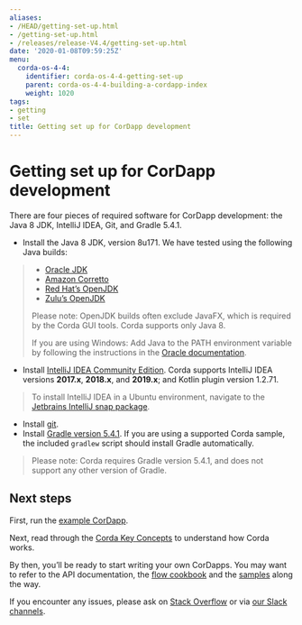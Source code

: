 ```yaml
---
aliases:
- /HEAD/getting-set-up.html
- /getting-set-up.html
- /releases/release-V4.4/getting-set-up.html
date: '2020-01-08T09:59:25Z'
menu:
  corda-os-4-4:
    identifier: corda-os-4-4-getting-set-up
    parent: corda-os-4-4-building-a-cordapp-index
    weight: 1020
tags:
- getting
- set
title: Getting set up for CorDapp development
---
```



# Getting set up for CorDapp development

There are four pieces of required software for CorDapp development: the Java 8 JDK, IntelliJ IDEA, Git, and Gradle 5.4.1.


* Install the Java 8 JDK, version 8u171. We have tested using the following Java builds:

> 
> 
> * [Oracle JDK](https://www.oracle.com/technetwork/java/javase/downloads/jdk8-downloads-2133151.html)
> * [Amazon Corretto](https://aws.amazon.com/corretto/)
> * [Red Hat’s OpenJDK](https://developers.redhat.com/products/openjdk/overview/)
> * [Zulu’s OpenJDK](https://www.azul.com/)
> 
> Please note: OpenJDK builds often exclude JavaFX, which is required by the Corda GUI tools. Corda supports only Java 8.
> 
> If you are using Windows: Add Java to the PATH environment variable by following the instructions in the [Oracle documentation](https://docs.oracle.com/javase/7/docs/webnotes/install/windows/jdk-installation-windows.html#path).



* Install [IntelliJ IDEA Community Edition](https://www.jetbrains.com/idea/). Corda supports IntelliJ IDEA versions **2017.x**, **2018.x**, and **2019.x**; and Kotlin plugin version 1.2.71.

> 
> To install IntelliJ IDEA in a Ubuntu environment, navigate to the [Jetbrains IntelliJ snap package](https://snapcraft.io/intellij-idea-community).



* Install [git](https://git-scm.com/).
* Install [Gradle version 5.4.1](https://gradle.org/install/). If you are using a supported Corda sample, the included `gradlew` script should install Gradle automatically.

> 
> Please note: Corda requires Gradle version 5.4.1, and does not support any other version of Gradle.



## Next steps

First, run the [example CorDapp](tutorial-cordapp.md).

Next, read through the [Corda Key Concepts](key-concepts.md) to understand how Corda works.

By then, you’ll be ready to start writing your own CorDapps. You may want to refer to the
API documentation, the [flow cookbook](flow-cookbook.md) and the
[samples](https://www.corda.net/samples/) along the way.

If you encounter any issues, please ask on [Stack Overflow](https://stackoverflow.com/questions/tagged/corda) or via [our Slack channels](http://slack.corda.net/).

